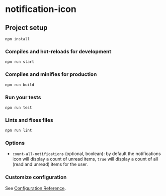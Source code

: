 # notification-icon

## Project setup

```
npm install
```

### Compiles and hot-reloads for development

```
npm run start
```

### Compiles and minifies for production

```
npm run build
```

### Run your tests

```
npm run test
```

### Lints and fixes files

```
npm run lint
```

### Options

- `count-all-notifications` (optional, boolean): by default the notifications icon will display a count of unread items, `true` will display a count of all (read and unread) items for the user.

### Customize configuration

See [Configuration Reference](https://cli.vuejs.org/config/).
